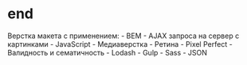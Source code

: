 # end

Верстка макета с применением:
	- BEM
	- AJAX запроса на сервер с картинками
	- JavaScript
	- Медиаверстка
	- Ретина
	- Pixel Perfect
	- Валидность и сематичность
	- Lodash
	- Gulp
	- Sass
	- JSON


